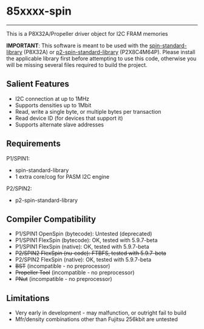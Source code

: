 # 85xxxx-spin
-------------

This is a P8X32A/Propeller driver object for I2C FRAM memories

**IMPORTANT**: This software is meant to be used with the [spin-standard-library](https://github.com/avsa242/spin-standard-library) (P8X32A) or [p2-spin-standard-library](https://github.com/avsa242/p2-spin-standard-library) (P2X8C4M64P). Please install the applicable library first before attempting to use this code, otherwise you will be missing several files required to build the project.

## Salient Features

* I2C connection at up to 1MHz
* Supports densities up to 1Mbit
* Read, write a single byte, or multiple bytes per transaction
* Read device ID (for devices that support it)
* Supports alternate slave addresses

## Requirements

P1/SPIN1:
* spin-standard-library
* 1 extra core/cog for PASM I2C engine

P2/SPIN2:
* p2-spin-standard-library

## Compiler Compatibility

* P1/SPIN1 OpenSpin (bytecode): Untested (deprecated)
* P1/SPIN1 FlexSpin (bytecode): OK, tested with 5.9.7-beta
* P1/SPIN1 FlexSpin (native): OK, tested with 5.9.7-beta
* ~~P2/SPIN2 FlexSpin (nu-code): FTBFS, tested with 5.9.7-beta~~
* P2/SPIN2 FlexSpin (native): OK, tested with 5.9.7-beta
* ~~BST~~ (incompatible - no preprocessor)
* ~~Propeller Tool~~ (incompatible - no preprocessor)
* ~~PNut~~ (incompatible - no preprocessor)

## Limitations

* Very early in development - may malfunction, or outright fail to build
* Mfr/density combinations other than Fujitsu 256kbit are untested

